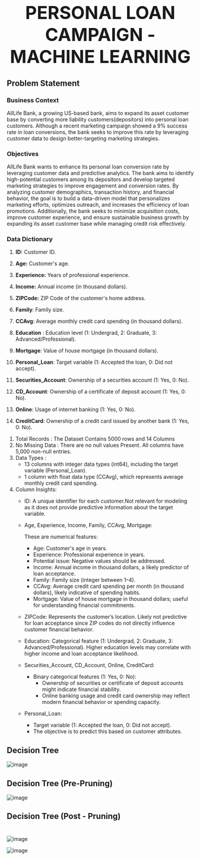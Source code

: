 # <center><font size=8>PERSONAL LOAN CAMPAIGN - MACHINE LEARNING</font></center>

## **Problem Statement**

### **Business Context**

AllLife Bank, a growing US-based bank, aims to expand its asset customer base by converting more liability customers(depositors) into personal loan customers. Although a recent marketing campaign showed a 9% success rate in loan conversions, the bank seeks to improve this rate by leveraging customer data to design better-targeting marketing strategies.

### **Objectives**

AllLife Bank wants to enhance its personal loan conversion rate by leveraging customer data and predictive analytics. The bank aims to identify high-potential customers among its depositors and develop targeted marketing strategies to improve engagement and conversion rates. By analyzing customer demographics, transaction history, and financial behavior, the goal is to build a data-driven model that personalizes marketing efforts, optimizes outreach, and increases the efficiency of loan promotions. Additionally, the bank seeks to minimize acquisition costs, improve customer experience, and ensure sustainable business growth by expanding its asset customer base while managing credit risk effectively.

### **Data Dictionary**

1) **ID:**   Customer ID.

2) **Age:**  Customer's age.

3) **Experience:** Years of professional experience.

4) **Income:** Annual income (in thousand dollars).

5) **ZIPCode:** ZIP Code of the customer's home address.

6) **Family**: Family size.

7) **CCAvg**: Average monthly credit card spending (in thousand dollars).

8) **Education** : Education level (1: Undergrad, 2: Graduate, 3: Advanced/Professional).

9) **Mortgage**: Value of house mortgage (in thousand dollars).

10) **Personal_Loan**: Target variable (1: Accepted the loan, 0: Did not accept).

11) **Securities_Account**: Ownership of a securities account (1: Yes, 0: No).

12) **CD_Account**: Ownership of a certificate of deposit account (1: Yes, 0: No).

13) **Online**: Usage of internet banking (1: Yes, 0: No).

14) **CreditCard**: Ownership of a credit card issued by another bank (1: Yes, 0: No).


1. Total Records : The Dataset Contains 5000 rows and 14 Columns
2. No Missing Data : There are no null values Present. All columns have 5,000 non-null entries.
3. Data Types : 
    * 13 columns with integer data types (int64), including the target variable (Personal_Loan).
    * 1 column with float data type (CCAvg), which represents average monthly credit card spending.
4. Column Insights:
    * ID: A unique identifier for each customer.Not relevant for modeling as it does not provide   predictive information about the target variable.
    * Age, Experience, Income, Family, CCAvg, Mortgage:

        These are numerical features:
        * Age: Customer's age in years.
        * Experience: Professional experience in years.
        * Potential issue: Negative values should be addressed.
        * Income: Annual income in thousand dollars, a likely predictor of loan acceptance.
        * Family: Family size (integer between 1–4).
        * CCAvg: Average credit card spending per month (in thousand dollars), likely indicative of spending habits.
        * Mortgage: Value of house mortgage in thousand dollars; useful for understanding financial commitments.

    * ZIPCode: Represents the customer’s location.
        Likely not predictive for loan acceptance since ZIP codes do not directly influence customer financial behavior.
    * Education:
        Categorical feature (1: Undergrad, 2: Graduate, 3: Advanced/Professional).
        Higher education levels may correlate with higher income and loan acceptance likelihood.

    * Securities_Account, CD_Account, Online, CreditCard:

        * Binary categorical features (1: Yes, 0: No):
            * Ownership of securities or certificate of deposit accounts might indicate financial stability.
            * Online banking usage and credit card ownership may reflect modern financial behavior or spending capacity.

    * Personal_Loan:

        * Target variable (1: Accepted the loan, 0: Did not accept).
        * The objective is to predict this based on customer attributes.



## Decision Tree
![image](https://github.com/user-attachments/assets/11ca9a23-c4da-42e3-bab1-842fd140f83a)

## Decision Tree (Pre-Pruning) 
![image](https://github.com/user-attachments/assets/189249aa-cb0d-487d-8b10-8fa2888014c9)

## Decision Tree (Post - Pruning)
# 
![image](https://github.com/user-attachments/assets/84dbb0ac-4535-4689-a178-9e359c06cd50)

![image](https://github.com/user-attachments/assets/6d1aa0ec-e79b-43f2-bc26-44e47d338cfa)



